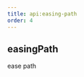 ```yaml
---
title: api:easing-path
order: 4
---
```


## easingPath

ease path 

<code src="../examples/easingPath.tsx" />
